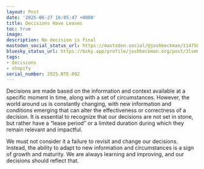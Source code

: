 ```yaml
---
layout: Post
date: '2025-06-27 16:05:47 +0000'
title: Decisions Have Leases
toc: true
image:
description: No decision is final
mastodon_social_status_url: https://mastodon.social/@joshbeckman/114756541005356127
bluesky_status_url: https://bsky.app/profile/joshbeckman.org/post/3lsm6l7u2uy2m
tags:
- decisions
- shopify
serial_number: 2025.NTE.092
---
```

Decisions are made based on the information and context available at a specific moment in time, along with a set of circumstances. However, the world around us is constantly changing, with new information and conditions emerging that can alter the effectiveness or correctness of a decision. It is essential to recognize that our decisions are not set in stone, but rather have a “lease period” or a limited duration during which they remain relevant and impactful.

We must not consider it a failure to revisit and change our decisions. Instead, the ability to adapt to new information and circumstances is a sign of growth and maturity. We are always learning and improving, and our decisions should reflect that.
